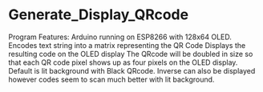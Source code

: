 # Generate_Display_QRcode

Program Features:
    Arduino running on ESP8266 with 128x64 OLED.
    Encodes text string into a matrix representing the QR Code
    Displays the resulting code on the OLED display
    The QRcode will be doubled in size so that each QR code pixel shows up as four pixels on the OLED display.
    Default is lit background with Black QRcode. Inverse can also be displayed however codes seem to scan much better with lit background.
